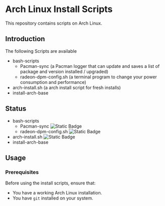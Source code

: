 # Arch Linux Install Scripts

This repository contains scripts on Arch Linux.

## Introduction
The following Scripts are available
- bash-scripts
  -  Pacman-sync (a Pacman logger that can update and saves a list of package and version installed / upgraded)
  -  radeon-dpm-config.sh (a terminal program to change your power consumption and performance)
- arch-install.sh (a arch install script for fresh installs)
- install-arch-base

## Status
- bash-scripts
  -  Pacman-sync ![Static Badge](https://img.shields.io/badge/Status-Works-green)
  -  radeon-dpm-config.sh ![Static Badge](https://img.shields.io/badge/Status-Depricated--does_not_work_on_new_linux_version-red)
- arch-install.sh ![Static Badge](https://img.shields.io/badge/Status-WIP-yellow)
- install-arch-base

## Usage

### Prerequisites

Before using the install scripts, ensure that:

- You have a working Arch Linux installation.
- You have `git` installed on your system.

